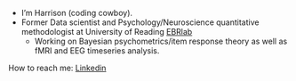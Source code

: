 - I’m Harrison (coding cowboy).
- Former Data scientist and Psychology/Neuroscience quantitative methodologist at University of Reading [EBRlab](https://github.com/ebrlab)
  - Working on Bayesian psychometrics/item response theory as well as fMRI and EEG timeseries analysis.  


How to reach me: 
                [Linkedin](https://www.linkedin.com/in/harrison-curtis-a2a0b41b5?lipi=urn%3Ali%3Apage%3Ad_flagship3_profile_view_base_contact_details%3BxxoPP6VuSP6Agi6EwTxieQ%3D%3D)


<!---
HPCurtis/HPCurtis is a ✨ special ✨ repository because its `README.md` (this file) appears on your GitHub profile.
You can click the Preview link to take a look at your changes.
--->
